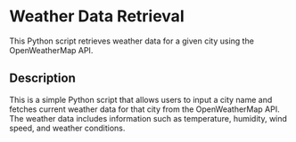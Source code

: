 # Weather Data Retrieval

This Python script retrieves weather data for a given city using the OpenWeatherMap API.

## Description

This is a simple Python script that allows users to input a city name and fetches current weather data for that city from the OpenWeatherMap API. The weather data includes information such as temperature, humidity, wind speed, and weather conditions.

